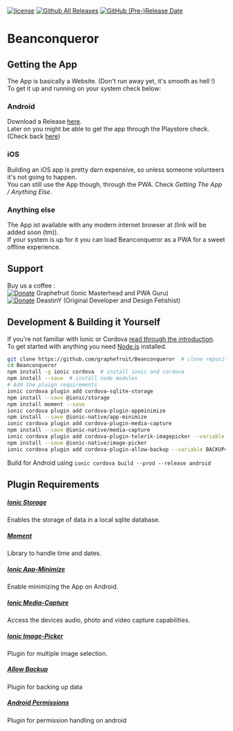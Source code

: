 [![license](https://img.shields.io/badge/license-GPL%203.0-brightgreen.svg)](https://www.gnu.org/licenses/gpl-3.0.en.html) [![Github All Releases](https://img.shields.io/github/downloads/graphefruit/beanconqueror/total.svg)](https://github.com/graphefruit/beanconqueror/releases) [![GitHub (Pre-)Release Date](https://img.shields.io/github/release-date-pre/graphefruit/beanconqueror.svg)](https://github.com/graphefruit/beanconqueror/releases)
# Beanconqueror
## Getting the App
The App is basically a Website. (Don't run away yet, it's smooth as hell !)  
To get it up and running on your system check below:
### Android
Download a Release [here](https://github.com/graphefruit/Beanconqueror/releases).  
Later on you might be able to get the app through the Playstore check. (Check back [here](https://github.com/graphefruit/Beanconqueror/issues/3))
### iOS
Building an iOS app is pretty darn expensive, so unless someone volunteers it's not going to happen.  
You can still use the App though, through the PWA. Check *Getting The App / Anything Else*.
### Anything else
The App ist available with any modern internet browser at (link will be added soon (tm)).  
If your system is up for it you can load Beanconqueror as a PWA for a sweet offline experience.

## Support
Buy us a coffee :  
[![Donate](https://img.shields.io/badge/Donate-PayPal-green.svg)](https://www.paypal.me/LarsSaalbach) Graphefruit (Ionic Masterhead and PWA Guru)   
[![Donate](https://img.shields.io/badge/Donate-PayPal-green.svg)](https://www.paypal.me/DeastinY) DeastinY (Original Developer and Design Fetishist) 

## Development & Building it Yourself

If you're not familiar with Ionic or Cordova [read through the introduction](http://ionicframework.com/docs/intro/installation/).  
To get started with anything you need [Node.js](https://nodejs.org/en/download/) installed.

```bash
git clone https://github.com/graphefruit/Beanconqueror  # clone repository
cd Beanconqueror
npm install -g ionic cordova  # install ionic and cordova
npm install --save  # install node modules
# Add the pluign requirements
ionic cordova plugin add cordova-sqlite-storage
npm install --save @ionic/storage
npm install moment --save
ionic cordova plugin add cordova-plugin-appminimize
npm install --save @ionic-native/app-minimize
ionic cordova plugin add cordova-plugin-media-capture
npm install --save @ionic-native/media-capture
ionic cordova plugin add cordova-plugin-telerik-imagepicker --variable PHOTO_LIBRARY_USAGE_DESCRIPTION="Bitte um Freigabe"
npm install --save @ionic-native/image-picker
ionic cordova plugin add cordova-plugin-allow-backup --variable BACKUP=true
```

Build for Android using `ionic cordova build --prod --release android`

## Plugin Requirements
##### [Ionic Storage](https://ionicframework.com/docs/storage/)
Enables the storage of data in a local sqlite database.

##### [Moment](https://stackoverflow.com/questions/39893257/using-moment-js-package-in-ionic-2-project)
Library to handle time and dates.

##### [Ionic App-Minimize](http://ionicframework.com/docs/native/app-minimize/)
Enable minimizing the App on Android.

##### [Ionic Media-Capture](http://ionicframework.com/docs/native/media-capture/)
Access the devices audio, photo and video capture capabilities.

##### [Ionic Image-Picker](http://ionicframework.com/docs/native/image-picker/)
Plugin for multiple image selection.

##### [Allow Backup](https://github.com/macdonst/cordova-plugin-allow-backup)
Plugin for backing up data

##### [Android Permissions](https://github.com/NeoLSN/cordova-plugin-android-permissions)
Plugin for permission handling on android
